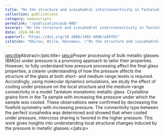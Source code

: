 ```yaml
---
title: "On the structure and icosahedral interconnectivity in Tantalum monatomic glass produced under pressure"
collection: publications
category: manuscripts
permalink: "/publication/pub-006"
excerpt: "On the structure and icosahedral interconnectivity in Tantalum monatomic glass produced under pressure"
date: 2024-08-01
paperurl: "https://doi.org/10.1088/1402-4896/ad5f01"
citation: "Kbirou, Atila, Hasnaoui. \"On the structure and icosahedral interconnectivity in Tantalum monatomic glass produced under pressure.\" <i>Physica Scripta</i>. 99(8)."
---
```

<jats:title>Abstract</jats:title>                <jats:p>Proper processing of bulk metallic glasses (BMGs) under pressure is a promising approach to tailor their properties. However, to fully understand how pressure processing affect the final glass properties, a clearer understanding of how the pressure affects the structure of the glass at both short- and medium range levels is required. Accordingly, using molecular dynamics simulations, we study the effect of cooling under pressure on the local structure and the medium-range connectivity in a model Tantalum monatomic metallic glass. Crystalline grains form in the Ta sample with increasing the pressure under which the sample was cooled. These observations were confirmed by decreasing the fivefold symmetry with increasing pressure. The connectivity type between the perfect icosahedra was determined and showed that when cooled under pressure, intercross sharing is favored in the higher pressure. This work gives insights into understanding local structural changes induced by the pressure in metallic glasses.</jats:p>
